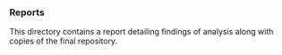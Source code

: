 ### Reports

This directory contains a report detailing findings of analysis along with copies of the final repository. 
